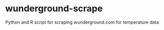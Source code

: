 wunderground-scrape
===================

Python and R script for scraping wunderground.com for temperature data